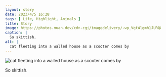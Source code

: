 ```yaml
---
layout: story
date: 2023/4/5 16:28
tags: [ Life, Highlight, Animals ]
title: Story
image: https://photos.muan.dev/cdn-cgi/imagedelivery/-wp_VgtWlgmh1JURQ8t1mg/9c3148ec-faed-4d70-e62f-dbebd69b8100/public
caption: |
  So skittish.
alt: |
  cat fleeting into a walled house as a scooter comes by
---
```


![cat fleeting into a walled house as a scooter comes by](https://photos.muan.dev/cdn-cgi/imagedelivery/-wp_VgtWlgmh1JURQ8t1mg/9c3148ec-faed-4d70-e62f-dbebd69b8100/public)

So skittish.
